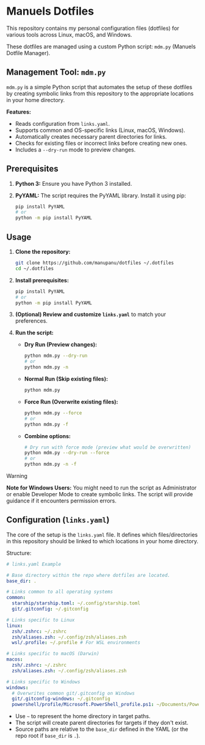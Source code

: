 # Manuels Dotfiles

This repository contains my personal configuration files (dotfiles) for various tools across Linux, macOS, and Windows.

These dotfiles are managed using a custom Python script: `mdm.py` (Manuels Dotfile Manager).

## Management Tool: `mdm.py`

`mdm.py` is a simple Python script that automates the setup of these dotfiles by creating symbolic links from this repository to the appropriate locations in your home directory.

**Features:**

* Reads configuration from `links.yaml`.
* Supports common and OS-specific links (Linux, macOS, Windows).
* Automatically creates necessary parent directories for links.
* Checks for existing files or incorrect links before creating new ones.
* Includes a `--dry-run` mode to preview changes.

## Prerequisites

1. **Python 3:** Ensure you have Python 3 installed.
2. **PyYAML:** The script requires the PyYAML library. Install it using pip:

    ```bash
    pip install PyYAML
    # or
    python -m pip install PyYAML
    ```

## Usage

1. **Clone the repository:**

    ```bash
    git clone https://github.com/manupanu/dotfiles ~/.dotfiles
    cd ~/.dotfiles
    ```

2. **Install prerequisites:**

    ```bash
    pip install PyYAML
    # or
    python -m pip install PyYAML
    ```

3. **(Optional) Review and customize `links.yaml`** to match your preferences.
4. **Run the script:**
    * **Dry Run (Preview changes):**

        ```bash
        python mdm.py --dry-run
        # or
        python mdm.py -n
        ```

    * **Normal Run (Skip existing files):**

        ```bash
        python mdm.py
        ```

    * **Force Run (Overwrite existing files):**

        ```bash
        python mdm.py --force
        # or
        python mdm.py -f
        ```

    * **Combine options:**

        ```bash
        # Dry run with force mode (preview what would be overwritten)
        python mdm.py --dry-run --force
        # or
        python mdm.py -n -f
        ```
> [!WARNING]
> **Note for Windows Users:** You might need to run the script as Administrator or enable Developer Mode to create symbolic links. The script will provide guidance if it encounters permission errors. 
    
## Configuration (`links.yaml`)

The core of the setup is the `links.yaml` file. It defines which files/directories in this repository should be linked to which locations in your home directory.

Structure:

```yaml
# links.yaml Example

# Base directory within the repo where dotfiles are located.
base_dir: .

# Links common to all operating systems
common:
  starship/starship.toml: ~/.config/starship.toml
  git/.gitconfig: ~/.gitconfig

# Links specific to Linux
linux:
  zsh/.zshrc: ~/.zshrc
  zsh/aliases.zsh: ~/.config/zsh/aliases.zsh
  wsl/.profile: ~/.profile # For WSL environments

# Links specific to macOS (Darwin)
macos:
  zsh/.zshrc: ~/.zshrc
  zsh/aliases.zsh: ~/.config/zsh/aliases.zsh

# Links specific to Windows
windows:
  # Overwrites common git/.gitconfig on Windows
  git/.gitconfig-windows: ~/.gitconfig
  powershell/profile/Microsoft.PowerShell_profile.ps1: ~/Documents/PowerShell/Microsoft.PowerShell_profile.ps1
```

* Use `~` to represent the home directory in target paths.
* The script will create parent directories for targets if they don't exist.
* Source paths are relative to the `base_dir` defined in the YAML (or the repo root if `base_dir` is `.`).
